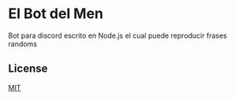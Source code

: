 # El Bot del Men

Bot para discord escrito en Node.js el cual puede reproducir frases randoms

## License

[MIT](https://choosealicense.com/licenses/mit/)
